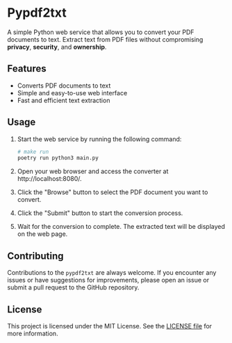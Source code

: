 # Pypdf2txt

A simple Python web service that allows you to convert your PDF documents to text. Extract text from PDF files without compromising **privacy**, **security**, and **ownership**.

## Features

-   Converts PDF documents to text
-   Simple and easy-to-use web interface
-   Fast and efficient text extraction

## Usage

1. Start the web service by running the following command:

    ```sh
    # make run
    poetry run python3 main.py
    ```

2. Open your web browser and access the converter at http://localhost:8080/.
3. Click the "Browse" button to select the PDF document you want to convert.
4. Click the "Submit" button to start the conversion process.
5. Wait for the conversion to complete. The extracted text will be displayed on the web page.

## Contributing

Contributions to the `pypdf2txt` are always welcome. If you encounter any issues or have suggestions for improvements, please open an issue or submit a pull request to the GitHub repository.

## License

This project is licensed under the MIT License. See the [LICENSE file](./LICENSE) for more information.
